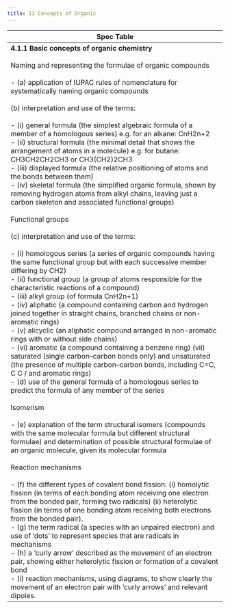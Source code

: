```yaml
---
title: 11 Concepts of Organic
---
```


| Spec Table                                                                                                                                                                                                                                                                                                                                                                                                                                                                                                                                                                                                                                                                                                                                                                                                                                                                                                                                                                                                                                                                                                                                                                                                                                                                                                                                                                                                                                                                                                                                                                                                                                                                                                                                                                                                                                                                                                                                                                                                                                                                                                                                                                                                                                                                                                                                                                                                                                                                                                                                                                                                                                                                                                                                                                                                       |
| ---------------------------------------------------------------------------------------------------------------------------------------------------------------------------------------------------------------------------------------------------------------------------------------------------------------------------------------------------------------------------------------------------------------------------------------------------------------------------------------------------------------------------------------------------------------------------------------------------------------------------------------------------------------------------------------------------------------------------------------------------------------------------------------------------------------------------------------------------------------------------------------------------------------------------------------------------------------------------------------------------------------------------------------------------------------------------------------------------------------------------------------------------------------------------------------------------------------------------------------------------------------------------------------------------------------------------------------------------------------------------------------------------------------------------------------------------------------------------------------------------------------------------------------------------------------------------------------------------------------------------------------------------------------------------------------------------------------------------------------------------------------------------------------------------------------------------------------------------------------------------------------------------------------------------------------------------------------------------------------------------------------------------------------------------------------------------------------------------------------------------------------------------------------------------------------------------------------------------------------------------------------------------------------------------------------------------------------------------------------------------------------------------------------------------------------------------------------------------------------------------------------------------------------------------------------------------------------------------------------------------------------------------------------------------------------------------------------------------------------------------------------------------------------------------------------- |
| **4.1.1 Basic concepts of organic chemistry**<br><br>Naming and representing the formulae of organic compounds<br><br>- (a) application of IUPAC rules of nomenclature for systematically naming organic compounds<br><br>(b) interpretation and use of the terms:<br><br>- (i) general formula (the simplest algebraic formula of a member of a homologous series) e.g. for an alkane: CnH2n+2<br>- (ii) structural formula (the minimal detail that shows the arrangement of atoms in a molecule) e.g. for butane: CH3CH2CH2CH3 or CH3(CH2)2CH3<br>- (iii) displayed formula (the relative positioning of atoms and the bonds between them)<br>- (iv) skeletal formula (the simplified organic formula, shown by removing hydrogen atoms from alkyl chains, leaving just a carbon skeleton and associated functional groups)<br><br>Functional groups<br><br>(c) interpretation and use of the terms:<br><br>- (i) homologous series (a series of organic compounds having the same functional group but with each successive member differing by CH2)<br>- (ii) functional group (a group of atoms responsible for the characteristic reactions of a compound)<br>- (iii) alkyl group (of formula CnH2n+1)<br>- (iv) aliphatic (a compound containing carbon and hydrogen joined together in straight chains, branched chains or non-aromatic rings)<br>- (v) alicyclic (an aliphatic compound arranged in non-aromatic rings with or without side chains)<br>- (vi) aromatic (a compound containing a benzene ring) (vii) saturated (single carbon–carbon bonds only) and unsaturated (the presence of multiple carbon–carbon bonds, including C=C, C C / and aromatic rings)<br>- (d) use of the general formula of a homologous series to predict the formula of any member of the series<br><br>Isomerism<br><br>- (e) explanation of the term structural isomers (compounds with the same molecular formula but different structural formulae) and determination of possible structural formulae of an organic molecule, given its molecular formula<br><br>Reaction mechanisms<br><br>- (f) the different types of covalent bond fission: (i) homolytic fission (in terms of each bonding atom receiving one electron from the bonded pair, forming two radicals) (ii) heterolytic fission (in terms of one bonding atom receiving both electrons from the bonded pair).<br>- (g) the term radical (a species with an unpaired electron) and use of ‘dots’ to represent species that are radicals in mechanisms<br>- (h) a ‘curly arrow’ described as the movement of an electron pair, showing either heterolytic fission or formation of a covalent bond<br>- (i) reaction mechanisms, using diagrams, to show clearly the movement of an electron pair with ‘curly arrows’ and relevant dipoles.<br> |
